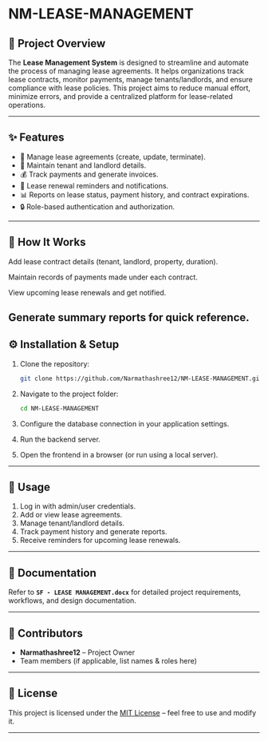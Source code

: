 # NM-LEASE-MANAGEMENT

## 📌 Project Overview

The **Lease Management System** is designed to streamline and automate the process of managing lease agreements. It helps organizations track lease contracts, monitor payments, manage tenants/landlords, and ensure compliance with lease policies. This project aims to reduce manual effort, minimize errors, and provide a centralized platform for lease-related operations.

---

## ✨ Features

* 📂 Manage lease agreements (create, update, terminate).
* 👤 Maintain tenant and landlord details.
* 💰 Track payments and generate invoices.
* 📅 Lease renewal reminders and notifications.
* 📊 Reports on lease status, payment history, and contract expirations.
* 🔒 Role-based authentication and authorization.

---

## 🚀 How It Works

Add lease contract details (tenant, landlord, property, duration).

Maintain records of payments made under each contract.

View upcoming lease renewals and get notified.

Generate summary reports for quick reference.
---

## ⚙️ Installation & Setup

1. Clone the repository:

   ```bash
   git clone https://github.com/Narmathashree12/NM-LEASE-MANAGEMENT.git
   ```
2. Navigate to the project folder:

   ```bash
   cd NM-LEASE-MANAGEMENT
   ```
3. Configure the database connection in your application settings.
4. Run the backend server.
5. Open the frontend in a browser (or run using a local server).

---

## 🚀 Usage

1. Log in with admin/user credentials.
2. Add or view lease agreements.
3. Manage tenant/landlord details.
4. Track payment history and generate reports.
5. Receive reminders for upcoming lease renewals.

---

## 📖 Documentation

Refer to **`SF - LEASE MANAGEMENT.docx`** for detailed project requirements, workflows, and design documentation.

---

## 👥 Contributors

* **Narmathashree12** – Project Owner
* Team members (if applicable, list names & roles here)

---

## 📜 License

This project is licensed under the [MIT License](LICENSE) – feel free to use and modify it.

---


